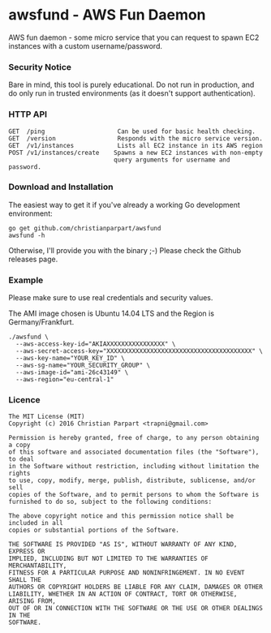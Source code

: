 # awsfund - AWS Fun Daemon

AWS fun daemon - some micro service that you can request to spawn EC2 instances
with a custom username/password.

### Security Notice

Bare in mind, this tool is purely educational. Do not run in production, and
do only run in trusted environments (as it doesn't support authentication).

### HTTP API

```
GET  /ping                    Can be used for basic health checking.
GET  /version                 Responds with the micro service version.
GET  /v1/instances            Lists all EC2 instance in its AWS region
POST /v1/instances/create    Spawns a new EC2 instances with non-empty 
                             query arguments for username and password.
```

### Download and Installation

The easiest way to get it if you've already a working Go development environment:

```
go get github.com/christianparpart/awsfund
awsfund -h
```

Otherwise, I'll provide you with the binary ;-)
Please check the Github releases page.

### Example
Please make sure to use real credentials and security values.

The AMI image chosen is Ubuntu 14.04 LTS and the Region is Germany/Frankfurt.

```!sh
./awsfund \
  --aws-access-key-id="AKIAXXXXXXXXXXXXXXXX" \
  --aws-secret-access-key="XXXXXXXXXXXXXXXXXXXXXXXXXXXXXXXXXXXXXXXX" \
  --aws-key-name="YOUR_KEY_ID" \
  --aws-sg-name="YOUR_SECURITY_GROUP" \
  --aws-image-id="ami-26c43149" \
  --aws-region="eu-central-1"
```

### Licence

```
The MIT License (MIT)
Copyright (c) 2016 Christian Parpart <trapni@gmail.com>

Permission is hereby granted, free of charge, to any person obtaining a copy
of this software and associated documentation files (the "Software"), to deal
in the Software without restriction, including without limitation the rights
to use, copy, modify, merge, publish, distribute, sublicense, and/or sell
copies of the Software, and to permit persons to whom the Software is
furnished to do so, subject to the following conditions:

The above copyright notice and this permission notice shall be included in all
copies or substantial portions of the Software.

THE SOFTWARE IS PROVIDED "AS IS", WITHOUT WARRANTY OF ANY KIND, EXPRESS OR
IMPLIED, INCLUDING BUT NOT LIMITED TO THE WARRANTIES OF MERCHANTABILITY,
FITNESS FOR A PARTICULAR PURPOSE AND NONINFRINGEMENT. IN NO EVENT SHALL THE
AUTHORS OR COPYRIGHT HOLDERS BE LIABLE FOR ANY CLAIM, DAMAGES OR OTHER
LIABILITY, WHETHER IN AN ACTION OF CONTRACT, TORT OR OTHERWISE, ARISING FROM,
OUT OF OR IN CONNECTION WITH THE SOFTWARE OR THE USE OR OTHER DEALINGS IN THE
SOFTWARE.
```
